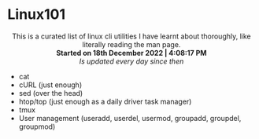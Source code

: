 # Linux101
<div align="center">
  This is a curated list of linux cli utilities I have learnt about thoroughly, like literally reading the man page.<br>
  <b>Started on 18th December 2022 | 4:08:17 PM</b><br>
  <i>Is updated every day since then</i>
</div>

- cat
- cURL (just enough)
- sed (over the head)
- htop/top (just enough as a daily driver task manager)
- tmux
- User management (useradd, userdel, usermod, groupadd, groupdel, groupmod)
